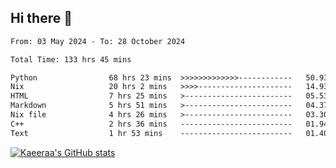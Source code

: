 ## Hi there 👋

<!--START_SECTION:waka-->

```txt
From: 03 May 2024 - To: 28 October 2024

Total Time: 133 hrs 45 mins

Python                68 hrs 23 mins  >>>>>>>>>>>>>------------   50.93 %
Nix                   20 hrs 2 mins   >>>>---------------------   14.93 %
HTML                  7 hrs 25 mins   >------------------------   05.53 %
Markdown              5 hrs 51 mins   >------------------------   04.37 %
Nix file              4 hrs 26 mins   >------------------------   03.30 %
C++                   2 hrs 36 mins   -------------------------   01.94 %
Text                  1 hr 53 mins    -------------------------   01.40 %
```

<!--END_SECTION:waka-->

[![Kaeeraa's GitHub stats](https://github-readme-stats.vercel.app/api?username=kaeeraa)](https://github.com/kaeeraa/github-readme-stats)
